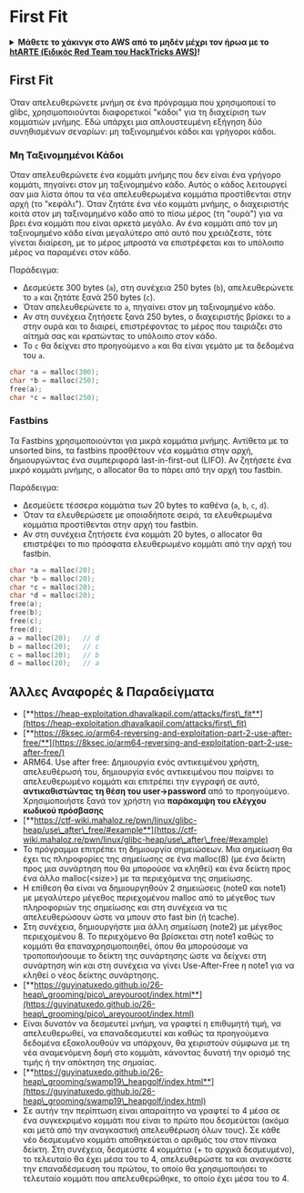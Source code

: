 # First Fit

<details>

<summary><strong>Μάθετε το χάκινγκ στο AWS από το μηδέν μέχρι τον ήρωα με το</strong> <a href="https://training.hacktricks.xyz/courses/arte"><strong>htARTE (Ειδικός Red Team του HackTricks AWS)</strong></a><strong>!</strong></summary>

Άλλοι τρόποι υποστήριξης του HackTricks:

* Αν θέλετε να δείτε την **εταιρεία σας να διαφημίζεται στο HackTricks** ή να **κατεβάσετε το HackTricks σε μορφή PDF** ελέγξτε τα [**ΣΧΕΔΙΑ ΣΥΝΔΡΟΜΗΣ**](https://github.com/sponsors/carlospolop)!
* Αποκτήστε το [**επίσημο PEASS & HackTricks swag**](https://peass.creator-spring.com)
* Ανακαλύψτε [**την Οικογένεια PEASS**](https://opensea.io/collection/the-peass-family), τη συλλογή μας από αποκλειστικά [**NFTs**](https://opensea.io/collection/the-peass-family)
* **Εγγραφείτε στη** 💬 [**ομάδα Discord**](https://discord.gg/hRep4RUj7f) ή στη [**ομάδα τηλεγραφήματος**](https://t.me/peass) ή **ακολουθήστε** μας στο **Twitter** 🐦 [**@hacktricks\_live**](https://twitter.com/hacktricks\_live)**.**
* **Μοιραστείτε τα χάκινγκ κόλπα σας υποβάλλοντας PRs στα** [**HackTricks**](https://github.com/carlospolop/hacktricks) και [**HackTricks Cloud**](https://github.com/carlospolop/hacktricks-cloud) αποθετήρια του github.

</details>

## **First Fit**

Όταν απελευθερώνετε μνήμη σε ένα πρόγραμμα που χρησιμοποιεί το glibc, χρησιμοποιούνται διαφορετικοί "κάδοι" για τη διαχείριση των κομματιών μνήμης. Εδώ υπάρχει μια απλουστευμένη εξήγηση δύο συνηθισμένων σεναρίων: μη ταξινομημένοι κάδοι και γρήγοροι κάδοι.

### Μη Ταξινομημένοι Κάδοι

Όταν απελευθερώνετε ένα κομμάτι μνήμης που δεν είναι ένα γρήγορο κομμάτι, πηγαίνει στον μη ταξινομημένο κάδο. Αυτός ο κάδος λειτουργεί σαν μια λίστα όπου τα νέα απελευθερωμένα κομμάτια προστίθενται στην αρχή (το "κεφάλι"). Όταν ζητάτε ένα νέο κομμάτι μνήμης, ο διαχειριστής κοιτά στον μη ταξινομημένο κάδο από το πίσω μέρος (τη "ουρά") για να βρει ένα κομμάτι που είναι αρκετά μεγάλο. Αν ένα κομμάτι από τον μη ταξινομημένο κάδο είναι μεγαλύτερο από αυτό που χρειάζεστε, τότε γίνεται διαίρεση, με το μέρος μπροστά να επιστρέφεται και το υπόλοιπο μέρος να παραμένει στον κάδο.

Παράδειγμα:

* Δεσμεύετε 300 bytes (`a`), στη συνέχεια 250 bytes (`b`), απελευθερώνετε το `a` και ζητάτε ξανά 250 bytes (`c`).
* Όταν απελευθερώνετε το `a`, πηγαίνει στον μη ταξινομημένο κάδο.
* Αν στη συνέχεια ζητήσετε ξανά 250 bytes, ο διαχειριστής βρίσκει το `a` στην ουρά και το διαιρεί, επιστρέφοντας το μέρος που ταιριάζει στο αίτημά σας και κρατώντας το υπόλοιπο στον κάδο.
* Το `c` θα δείχνει στο προηγούμενο `a` και θα είναι γεμάτο με τα δεδομένα του `a`.
```c
char *a = malloc(300);
char *b = malloc(250);
free(a);
char *c = malloc(250);
```
### Fastbins

Τα Fastbins χρησιμοποιούνται για μικρά κομμάτια μνήμης. Αντίθετα με τα unsorted bins, τα fastbins προσθέτουν νέα κομμάτια στην αρχή, δημιουργώντας ένα συμπεριφορά last-in-first-out (LIFO). Αν ζητήσετε ένα μικρό κομμάτι μνήμης, ο allocator θα το πάρει από την αρχή του fastbin.

Παράδειγμα:

* Δεσμεύετε τέσσερα κομμάτια των 20 bytes το καθένα (`a`, `b`, `c`, `d`).
* Όταν τα ελευθερώσετε με οποιαδήποτε σειρά, τα ελευθερωμένα κομμάτια προστίθενται στην αρχή του fastbin.
* Αν στη συνέχεια ζητήσετε ένα κομμάτι 20 bytes, ο allocator θα επιστρέψει το πιο πρόσφατα ελευθερωμένο κομμάτι από την αρχή του fastbin.
```c
char *a = malloc(20);
char *b = malloc(20);
char *c = malloc(20);
char *d = malloc(20);
free(a);
free(b);
free(c);
free(d);
a = malloc(20);   // d
b = malloc(20);   // c
c = malloc(20);   // b
d = malloc(20);   // a
```
## Άλλες Αναφορές & Παραδείγματα

* [**https://heap-exploitation.dhavalkapil.com/attacks/first\_fit**](https://heap-exploitation.dhavalkapil.com/attacks/first\_fit)
* [**https://8ksec.io/arm64-reversing-and-exploitation-part-2-use-after-free/**](https://8ksec.io/arm64-reversing-and-exploitation-part-2-use-after-free/)
* ARM64. Use after free: Δημιουργία ενός αντικειμένου χρήστη, απελευθέρωσή του, δημιουργία ενός αντικειμένου που παίρνει το απελευθερωμένο κομμάτι και επιτρέπει την εγγραφή σε αυτό, **αντικαθιστώντας τη θέση του user->password** από το προηγούμενο. Χρησιμοποιήστε ξανά τον χρήστη για **παράκαμψη του ελέγχου κωδικού πρόσβασης**
* [**https://ctf-wiki.mahaloz.re/pwn/linux/glibc-heap/use\_after\_free/#example**](https://ctf-wiki.mahaloz.re/pwn/linux/glibc-heap/use\_after\_free/#example)
* Το πρόγραμμα επιτρέπει τη δημιουργία σημειώσεων. Μια σημείωση θα έχει τις πληροφορίες της σημείωσης σε ένα malloc(8) (με ένα δείκτη προς μια συνάρτηση που θα μπορούσε να κληθεί) και ένα δείκτη προς ένα άλλο malloc(\<size>) με τα περιεχόμενα της σημείωσης.
* Η επίθεση θα είναι να δημιουργηθούν 2 σημειώσεις (note0 και note1) με μεγαλύτερο μέγεθος περιεχομένου malloc από το μέγεθος των πληροφοριών της σημείωσης και στη συνέχεια να τις απελευθερώσουν ώστε να μπουν στο fast bin (ή tcache).
* Στη συνέχεια, δημιουργήστε μια άλλη σημείωση (note2) με μέγεθος περιεχομένου 8. Το περιεχόμενο θα βρίσκεται στη note1 καθώς το κομμάτι θα επαναχρησιμοποιηθεί, όπου θα μπορούσαμε να τροποποιήσουμε το δείκτη της συνάρτησης ώστε να δείχνει στη συνάρτηση win και στη συνέχεια να γίνει Use-After-Free η note1 για να κληθεί ο νέος δείκτης συνάρτησης.
* [**https://guyinatuxedo.github.io/26-heap\_grooming/pico\_areyouroot/index.html**](https://guyinatuxedo.github.io/26-heap\_grooming/pico\_areyouroot/index.html)
* Είναι δυνατόν να δεσμευτεί μνήμη, να γραφτεί η επιθυμητή τιμή, να απελευθερωθεί, να επαναδεσμευτεί και καθώς τα προηγούμενα δεδομένα εξακολουθούν να υπάρχουν, θα χειριστούν σύμφωνα με τη νέα αναμενόμενη δομή στο κομμάτι, κάνοντας δυνατή την ορισμό της τιμής ή την απόκτηση της σημαίας.
* [**https://guyinatuxedo.github.io/26-heap\_grooming/swamp19\_heapgolf/index.html**](https://guyinatuxedo.github.io/26-heap\_grooming/swamp19\_heapgolf/index.html)
* Σε αυτήν την περίπτωση είναι απαραίτητο να γραφτεί το 4 μέσα σε ένα συγκεκριμένο κομμάτι που είναι το πρώτο που δεσμεύεται (ακόμα και μετά από την αναγκαστική απελευθέρωση όλων τους). Σε κάθε νέο δεσμευμένο κομμάτι αποθηκεύεται ο αριθμός του στον πίνακα δείκτη. Στη συνέχεια, δεσμεύστε 4 κομμάτια (+ το αρχικά δεσμευμένο), το τελευταίο θα έχει μέσα του το 4, απελευθερώστε τα και αναγκάστε την επαναδέσμευση του πρώτου, το οποίο θα χρησιμοποιήσει το τελευταίο κομμάτι που απελευθερώθηκε, το οποίο έχει μέσα του το 4.
